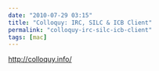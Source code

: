 ```yaml
---
date: "2010-07-29 03:15"
title: "Colloquy: IRC, SILC & ICB Client"
permalink: "colloquy-irc-silc-icb-client"
tags: [mac]
---
```


http://colloquy.info/
